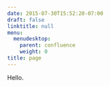 ```yaml
---
date: 2015-07-30T15:52:20-07:00
draft: false
linktitle: null
menu:
  menudesktop:
    parent: confluence
    weight: 0
title: page
---
```


Hello.
